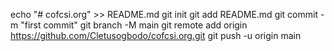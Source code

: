 echo "# cofcsi.org" >> README.md
git init
git add README.md
git commit -m "first commit"
git branch -M main
git remote add origin https://github.com/Cletusogbodo/cofcsi.org.git
git push -u origin main

